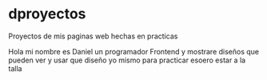 # dproyectos
Proyectos de mis paginas web hechas en practicas 

Hola mi nombre es Daniel un programador Frontend y mostrare diseños que pueden ver y usar que diseño yo mismo para practicar
esoero estar a la talla 
